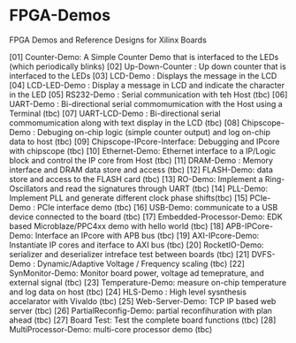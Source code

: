 FPGA-Demos
==========

FPGA Demos and Reference Designs for Xilinx Boards

[01] Counter-Demo: A Simple Counter Demo that is interfaced to the LEDs (which periodically blinks)
[02] Up-Down-Counter : Up down counter that is interfaced to the LEDs
[03] LCD-Demo : Displays the message in the LCD
[04] LCD-LED-Demo : Display a message in LCD and indicate the character in the LED
[05] RS232-Demo : Serial communication with teh Host (tbc)
[06] UART-Demo : Bi-directional serial commomumication with the Host using a Terminal (tbc)
[07] UART-LCD-Demo : Bi-directional serial commomumication along with text display in the LCD (tbc)
[08] Chipscope-Demo : Debuging on-chip logic (simple counter output) and log on-chip data to host (tbc)
[09] Chipscope-IPcore-Interface: Debugging and IPcore with chipscope (tbc)
[10] Ethernet-Demo: Ethernet interface to a IP/Logic block and control the IP core from Host (tbc)
[11] DRAM-Demo : Memory interface and DRAM data store and access (tbc)
[12] FLASH-Demo: data store and access to the FLASH card (tbc)
[13] RO-Demo: Implement a Ring-Oscillators and read the signatures through UART (tbc) 
[14] PLL-Demo: Implement PLL and generate different clock phase shifts(tbc)
[15] PCIe-Demo : PCIe interface demo (tbc)
[16] USB-Demo: communicate to a USB device connected to the board (tbc)
[17] Embedded-Processor-Demo: EDK based Microblaze/PPC4xx demo with hello world (tbc)
[18] APB-IPCore-Demo: Interface an IPcore with APB bus (tbc)
[19] AXI-IPcore-Demo: Instantiate IP cores and iterface to AXI bus (tbc)
[20] RocketIO-Demo: serializer and deserializer intreface test between boards (tbc)
[21] DVFS-Demo : Dynamic/Adaptive Voltage / Frequency scaling (tbc)
[22] SynMonitor-Demo: Monitor board power, voltage ad temeprature, and external signal (tbc)
[23] Temperature-Demo: measure on-chip temperature and log data on host (tbc)
[24] HLS-Demo : High level sysnthesis accelarator with Vivaldo (tbc)
[25] Web-Server-Demo: TCP IP based web server (tbc)
[26] PartialReconfig-Demo: partial reconfihuration with plan ahead (tbc)
[27] Board Test: Test the complete board functions (tbc)
[28] MultiProcessor-Demo: multi-core processor demo (tbc)

